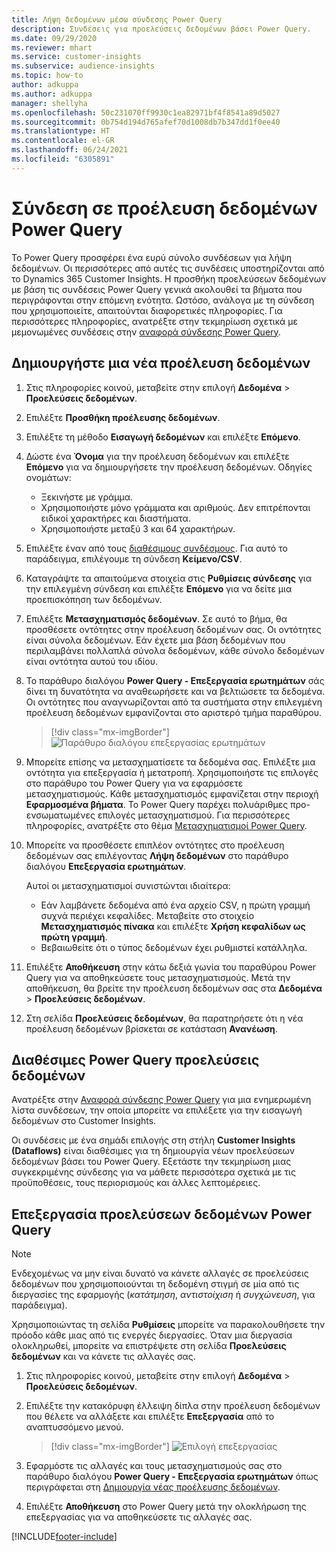 ```yaml
---
title: Λήψη δεδομένων μέσω σύνδεσης Power Query
description: Συνδέσεις για προελεύσεις δεδομένων βάσει Power Query.
ms.date: 09/29/2020
ms.reviewer: mhart
ms.service: customer-insights
ms.subservice: audience-insights
ms.topic: how-to
author: adkuppa
ms.author: adkuppa
manager: shellyha
ms.openlocfilehash: 50c231070ff9930c1ea82971bf4f8541a89d5027
ms.sourcegitcommit: 0b754d194d765afef70d1008db7b347dd1f0ee40
ms.translationtype: HT
ms.contentlocale: el-GR
ms.lasthandoff: 06/24/2021
ms.locfileid: "6305891"
---
```

# <a name="connect-to-a-power-query-data-source"></a>Σύνδεση σε προέλευση δεδομένων Power Query

Το Power Query προσφέρει ένα ευρύ σύνολο συνδέσεων για λήψη δεδομένων. Οι περισσότερες από αυτές τις συνδέσεις υποστηρίζονται από το Dynamics 365 Customer Insights. Η προσθήκη προελεύσεων δεδομένων με βάση τις συνδέσεις Power Query γενικά ακολουθεί τα βήματα που περιγράφονται στην επόμενη ενότητα. Ωστόσο, ανάλογα με τη σύνδεση που χρησιμοποιείτε, απαιτούνται διαφορετικές πληροφορίες. Για περισσότερες πληροφορίες, ανατρέξτε στην τεκμηρίωση σχετικά με μεμονωμένες συνδέσεις στην [αναφορά σύνδεσης Power Query](/power-query/connectors/).

## <a name="create-a-new-data-source"></a>Δημιουργήστε μια νέα προέλευση δεδομένων

1. Στις πληροφορίες κοινού, μεταβείτε στην επιλογή **Δεδομένα** > **Προελεύσεις δεδομένων**.

1. Επιλέξτε **Προσθήκη προέλευσης δεδομένων**.

1. Επιλέξτε τη μέθοδο **Εισαγωγή δεδομένων** και επιλέξτε **Επόμενο**.

1. Δώστε ένα **Όνομα** για την προέλευση δεδομένων και επιλέξτε **Επόμενο** για να δημιουργήσετε την προέλευση δεδομένων. Οδηγίες ονομάτων: 
   - Ξεκινήστε με γράμμα.
   - Χρησιμοποιήστε μόνο γράμματα και αριθμούς. Δεν επιτρέπονται ειδικοί χαρακτήρες και διαστήματα.
   - Χρησιμοποιήστε μεταξύ 3 και 64 χαρακτήρων.

1. Επιλέξτε έναν από τους [διαθέσιμους συνδέσμους](#available-power-query-data-sources). Για αυτό το παράδειγμα, επιλέγουμε τη σύνδεση **Κείμενο/CSV**.

1. Καταγράψτε τα απαιτούμενα στοιχεία στις **Ρυθμίσεις σύνδεσης** για την επιλεγμένη σύνδεση και επιλέξτε **Επόμενο** για να δείτε μια προεπισκόπηση των δεδομένων.

1. Επιλέξτε **Μετασχηματισμός δεδομένων**. Σε αυτό το βήμα, θα προσθέσετε οντότητες στην προέλευση δεδομένων σας. Οι οντότητες είναι σύνολα δεδομένων. Εάν έχετε μια βάση δεδομένων που περιλαμβάνει πολλαπλά σύνολα δεδομένων, κάθε σύνολο δεδομένων είναι οντότητα αυτού του ιδίου.

1. Το παράθυρο διαλόγου **Power Query - Επεξεργασία ερωτημάτων** σάς δίνει τη δυνατότητα να αναθεωρήσετε και να βελτιώσετε τα δεδομένα. Οι οντότητες που αναγνωρίζονται από τα συστήματα στην επιλεγμένη προέλευση δεδομένων εμφανίζονται στο αριστερό τμήμα παραθύρου.

   > [!div class="mx-imgBorder"]
   > ![Παράθυρο διαλόγου επεξεργασίας ερωτημάτων](media/data-manager-configure-edit-queries.png "Παράθυρο διαλόγου επεξεργασίας ερωτημάτων")

1. Μπορείτε επίσης να μετασχηματίσετε τα δεδομένα σας. Επιλέξτε μια οντότητα για επεξεργασία ή μετατροπή. Χρησιμοποιήστε τις επιλογές στο παράθυρο του Power Query για να εφαρμόσετε μετασχηματισμούς. Κάθε μετασχηματισμός εμφανίζεται στην περιοχή **Εφαρμοσμένα βήματα**. Το Power Query παρέχει πολυάριθμες προ-ενσωματωμένες επιλογές μετασχηματισμού. Για περισσότερες πληροφορίες, ανατρέξτε στο θέμα [Μετασχηματισμοί Power Query](/power-query/power-query-what-is-power-query#transformations).

1. Μπορείτε να προσθέσετε επιπλέον οντότητες στο προέλευση δεδομένων σας επιλέγοντας **Λήψη δεδομένων** στο παράθυρο διαλόγου **Επεξεργασία ερωτημάτων**.

   Αυτοί οι μετασχηματισμοί συνιστώνται ιδιαίτερα:

   - Εάν λαμβάνετε δεδομένα από ένα αρχείο CSV, η πρώτη γραμμή συχνά περιέχει κεφαλίδες. Μεταβείτε στο στοιχείο **Μετασχηματισμός πίνακα** και επιλέξτε **Χρήση κεφαλίδων ως πρώτη γραμμή**.
   - Βεβαιωθείτε ότι ο τύπος δεδομένων έχει ρυθμιστεί κατάλληλα.

1. Επιλέξτε **Αποθήκευση** στην κάτω δεξιά γωνία του παραθύρου Power Query για να αποθηκεύσετε τους μετασχηματισμούς. Μετά την αποθήκευση, θα βρείτε την προέλευση δεδομένων σας στα **Δεδομένα** > **Προελεύσεις δεδομένων**.

1. Στη σελίδα **Προελεύσεις δεδομένων**, θα παρατηρήσετε ότι η νέα προέλευση δεδομένων βρίσκεται σε κατάσταση **Ανανέωση**.

## <a name="available-power-query-data-sources"></a>Διαθέσιμες Power Query προελεύσεις δεδομένων

Ανατρέξτε στην [Αναφορά σύνδεσης Power Query](/power-query/connectors/) για μια ενημερωμένη λίστα συνδέσεων, την οποία μπορείτε να επιλέξετε για την εισαγωγή δεδομένων στο Customer Insights. 

Οι συνδέσεις με ένα σημάδι επιλογής στη στήλη **Customer Insights (Dataflows)** είναι διαθέσιμες για τη δημιουργία νέων προελεύσεων δεδομένων βάσει του Power Query. Εξετάστε την τεκμηρίωση μιας συγκεκριμένης σύνδεσης για να μάθετε περισσότερα σχετικά με τις προϋποθέσεις, τους περιορισμούς και άλλες λεπτομέρειες.

## <a name="edit-power-query-data-sources"></a>Επεξεργασία προελεύσεων δεδομένων Power Query

> [!NOTE]
> Ενδεχομένως να μην είναι δυνατό να κάνετε αλλαγές σε προελεύσεις δεδομένων που χρησιμοποιούνται τη δεδομένη στιγμή σε μία από τις διεργασίες της εφαρμογής (*κατάτμηση*, *αντιστοίχιση* ή *συγχώνευση*, για παράδειγμα). 
>
> Χρησιμοποιώντας τη σελίδα **Ρυθμίσεις** μπορείτε να παρακολουθήσετε την πρόοδο κάθε μιας από τις ενεργές διεργασίες. Όταν μια διεργασία ολοκληρωθεί, μπορείτε να επιστρέψετε στη σελίδα **Προελεύσεις δεδομένων** και να κάνετε τις αλλαγές σας.

1. Στις πληροφορίες κοινού, μεταβείτε στην επιλογή **Δεδομένα** > **Προελεύσεις δεδομένων**.

2. Επιλέξτε την κατακόρυφη έλλειψη δίπλα στην προέλευση δεδομένων που θέλετε να αλλάξετε και επιλέξτε **Επεξεργασία** από το αναπτυσσόμενο μενού.

   > [!div class="mx-imgBorder"]
   > ![Επιλογή επεξεργασίας](media/edit-option-data-sources.png "Επιλογή επεξεργασίας")

3. Εφαρμόστε τις αλλαγές και τους μετασχηματισμούς σας στο παράθυρο διαλόγου **Power Query - Επεξεργασία ερωτημάτων** όπως περιγράφεται στη [Δημιουργία νέας προέλευσης δεδομένων](#create-a-new-data-source).

4. Επιλέξτε **Αποθήκευση** στο Power Query μετά την ολοκλήρωση της επεξεργασίας για να αποθηκεύσετε τις αλλαγές σας.


[!INCLUDE[footer-include](../includes/footer-banner.md)]